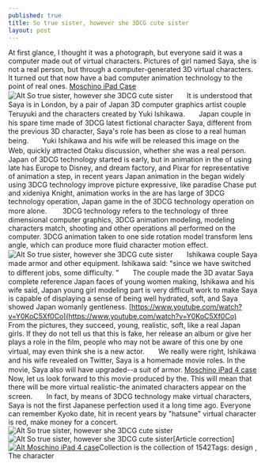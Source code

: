 ```yaml
---
published: true
title: So true sister, however she 3DCG cute sister
layout: post
---
```

At first glance, I thought it was a photograph, but everyone said it was a computer made out of virtual characters. Pictures of girl named Saya, she is not a real person, but through a computer-generated 3D virtual characters. It turned out that now have a bad computer animation technology to the point of real ones. [Moschino iPad Case](http://juicycouture2015.tumblr.com/post/140818922322/google-releases-cardboard-camera-mobile-vr-camera)![Alt So true sister, however she 3DCG cute sister](http://verabradleycase.files.wordpress.com/2016/05/78406538.jpeg)　　It is understood that Saya is in London, by a pair of Japan 3D computer graphics artist couple Teruyuki and the characters created by Yuki Ishikawa.　　Japan couple in his spare time made of 3DCG latest fictional character Saya, different from the previous 3D character, Saya\'s role has been as close to a real human being.　　Yuki Ishikawa and his wife will be released this image on the Web, quickly attracted Otaku discussion, whether she was a real person.　　Japan of 3DCG technology started is early, but in animation in the of using late has Europe to Disney, and dream factory, and Pixar for representative of animation a step, in recent years Japan animation in the began widely using 3DCG technology improve picture expressive, like paradise Chase put and xideniya Knight, animation works in the are has large of 3DCG technology operation, Japan game in the of 3DCG technology operation on more alone. 　　3DCG technology refers to the technology of three dimensional computer graphics, 3DCG animation modeling, modeling characters match, shooting and other operations all performed on the computer. 3DCG animation taken to one side rotation model transform lens angle, which can produce more fluid character motion effect.![Alt So true sister, however she 3DCG cute sister](http://verabradleycase.files.wordpress.com/2016/05/78341b82.jpeg)　　Ishikawa couple Saya made armor and other equipment. Ishikawa said: \"since we have switched to different jobs, some difficulty. ”　　The couple made the 3D avatar Saya complete reference Japan faces of young women making, Ishikawa and his wife said, Japan young girl modeling part is very difficult work to make Saya is capable of displaying a sense of being well hydrated, soft, and Saya showed Japan womanly gentleness. [https://www.youtube.com/watch?v=Y0KoC5Xf0Co](https://www.youtube.com/watch?v=Y0KoC5Xf0Co) 　　From the pictures, they succeed, young, realistic, soft, like a real Japan girls. If they do not tell us that this is fake, her release an album or give her plays a role in the film, people who may not be aware of this one by one virtual, may even think she is a new actor.　　We really were right, Ishikawa and his wife revealed on Twitter, Saya is a homemade movie roles. In the movie, Saya also will have upgraded--a suit of armor. [Moschino iPad 4 case](http://www.nodcase.com/moschino-french-fries-ipad-mini-case-p-3511.html)　　Now, let us look forward to this movie produced by the. This will mean that there will be more virtual realistic-the animated characters appear on the screen.　　In fact, by means of 3DCG technology make virtual characters, Saya is not the first Japanese perfection used it a long time ago. Everyone can remember Kyoko date, hit in recent years by \"hatsune\" virtual character is red, make money for a concert.![Alt So true sister, however she 3DCG cute sister](http://verabradleycase.files.wordpress.com/2016/05/7831e0bb.jpeg)![Alt So true sister, however she 3DCG cute sister](http://verabradleycase.files.wordpress.com/2016/05/78320226.jpeg)[Article correction][![Alt Moschino iPad 4 case](http://www.nodcase.com/images/large/ipad/moschino_mi607_lrg.jpg)](http://www.nodcase.com/moschino-french-fries-ipad-mini-case-p-3511.html)Collection is the collection of 1542Tags: design , The character